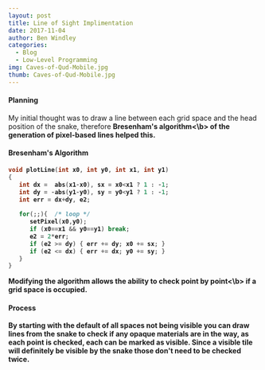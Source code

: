 ```yaml
---
layout: post
title: Line of Sight Implimentation
date: 2017-11-04
author: Ben Windley
categories:
  - Blog
  - Low-Level Programming
img: Caves-of-Qud-Mobile.jpg
thumb: Caves-of-Qud-Mobile.jpg
---
```


#### Planning
My initial thought was to draw a line between each grid space and the head position of the snake, therefore <b>Bresenham's algorithm<\b> of the generation of pixel-based lines helped this.

#### Bresenham's Algorithm
```C++
void plotLine(int x0, int y0, int x1, int y1)
{
   int dx =  abs(x1-x0), sx = x0<x1 ? 1 : -1;
   int dy = -abs(y1-y0), sy = y0<y1 ? 1 : -1; 
   int err = dx+dy, e2; 
 
   for(;;){  /* loop */
      setPixel(x0,y0);
      if (x0==x1 && y0==y1) break;
      e2 = 2*err;
      if (e2 >= dy) { err += dy; x0 += sx; }
      if (e2 <= dx) { err += dx; y0 += sy; }
   }
}
```
Modifying the algorithm allows the ability to check <b>point by point<\b> if a grid space is occupied.

#### Process
By starting with the default of all spaces not being visible you can draw lines from the snake to check if any opaque materials are in the way, as each point is checked, each can be marked as visible. Since a visible tile will definitely be visible by the snake those don't need to be checked twice.
